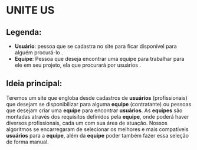 # UNITE US

## Legenda:
- **Usuário**: pessoa que se cadastra no site para ficar disponível para alguém procurá-lo .
- **Equipe**: Pessoa que deseja encontrar uma equipe para trabalhar para ele em seu projeto, ela que procurará por usuários  .


## Ideia principal:
Teremos um site que engloba desde cadastros de **usuários** (profissionais) que desejam se disponibilizar para alguma **equipe** (contratante) ou pessoas que desejam criar uma **equipe** para encontrar **usuários**. As **equipes** são montadas através dos requisitos definidos pela **equipe**, onde poderá haver diversos profissionais, cada um com sua área de atuação.
Nossos algoritmos se encarregaram de selecionar os melhores e mais compatíveis **usuários** para a **equipe**, além da **equipe** poder também fazer essa seleção de forma manual.
